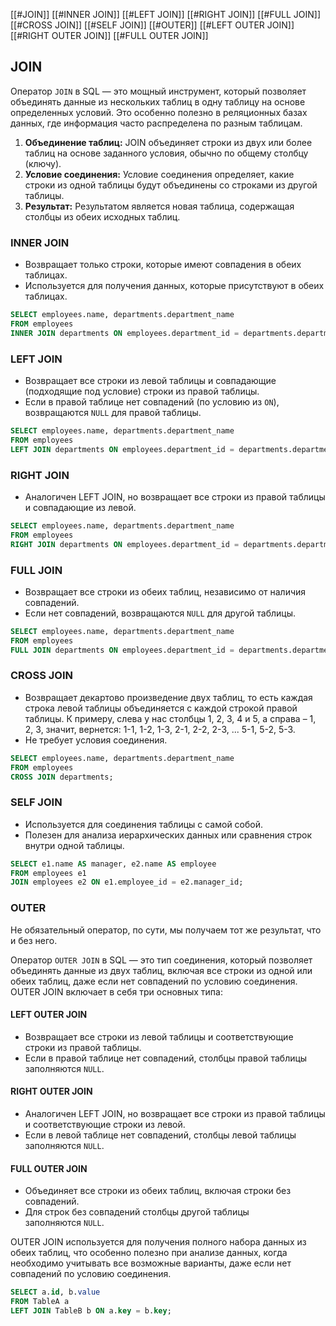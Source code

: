 
[[#JOIN]]
	[[#INNER JOIN]]
	[[#LEFT JOIN]]
	[[#RIGHT JOIN]]
	[[#FULL JOIN]]
	[[#CROSS JOIN]]
	[[#SELF JOIN]]
	[[#OUTER]]
		[[#LEFT OUTER JOIN]]
		[[#RIGHT OUTER JOIN]]
		[[#FULL OUTER JOIN]]

## JOIN

Оператор `JOIN` в SQL — это мощный инструмент, который позволяет объединять данные из нескольких таблиц в одну таблицу на основе определенных условий. Это особенно полезно в реляционных базах данных, где информация часто распределена по разным таблицам.

1. **Объединение таблиц:** JOIN объединяет строки из двух или более таблиц на основе заданного условия, обычно по общему столбцу (ключу).
2. **Условие соединения:** Условие соединения определяет, какие строки из одной таблицы будут объединены со строками из другой таблицы.
3. **Результат:** Результатом является новая таблица, содержащая столбцы из обеих исходных таблиц.

### INNER JOIN

- Возвращает только строки, которые имеют совпадения в обеих таблицах.
- Используется для получения данных, которые присутствуют в обеих таблицах.

```SQL
SELECT employees.name, departments.department_name
FROM employees
INNER JOIN departments ON employees.department_id = departments.department_id;
```

### LEFT JOIN

- Возвращает все строки из левой таблицы и совпадающие (подходящие под условие) строки из правой таблицы.
- Если в правой таблице нет совпадений (по условию из `ON`), возвращаются `NULL` для правой таблицы.

```SQL
SELECT employees.name, departments.department_name
FROM employees
LEFT JOIN departments ON employees.department_id = departments.department_id;
```

### RIGHT JOIN

- Аналогичен LEFT JOIN, но возвращает все строки из правой таблицы и совпадающие из левой.

```SQL
SELECT employees.name, departments.department_name
FROM employees
RIGHT JOIN departments ON employees.department_id = departments.department_id;
```

### FULL JOIN

- Возвращает все строки из обеих таблиц, независимо от наличия совпадений.
- Если нет совпадений, возвращаются `NULL` для другой таблицы.

```SQL
SELECT employees.name, departments.department_name
FROM employees
FULL JOIN departments ON employees.department_id = departments.department_id;
```

### CROSS JOIN

- Возвращает декартово произведение двух таблиц, то есть каждая строка левой таблицы объединяется с каждой строкой правой таблицы. К примеру, слева у нас столбцы 1, 2, 3, 4 и 5, а справа – 1, 2, 3, значит, вернется: 1-1, 1-2, 1-3, 2-1, 2-2, 2-3, ... 5-1, 5-2, 5-3.
- Не требует условия соединения.

```SQL
SELECT employees.name, departments.department_name
FROM employees
CROSS JOIN departments;
```

### SELF JOIN

- Используется для соединения таблицы с самой собой.
- Полезен для анализа иерархических данных или сравнения строк внутри одной таблицы.

```SQL
SELECT e1.name AS manager, e2.name AS employee
FROM employees e1
JOIN employees e2 ON e1.employee_id = e2.manager_id;
```

### OUTER

Не обязательный оператор, по сути, мы получаем тот же результат, что и без него.

Оператор `OUTER JOIN` в SQL — это тип соединения, который позволяет объединять данные из двух таблиц, включая все строки из одной или обеих таблиц, даже если нет совпадений по условию соединения. OUTER JOIN включает в себя три основных типа:

#### LEFT OUTER JOIN

- Возвращает все строки из левой таблицы и соответствующие строки из правой таблицы.
- Если в правой таблице нет совпадений, столбцы правой таблицы заполняются `NULL`.

#### RIGHT OUTER JOIN

- Аналогичен LEFT JOIN, но возвращает все строки из правой таблицы и соответствующие строки из левой.
- Если в левой таблице нет совпадений, столбцы левой таблицы заполняются `NULL`.

#### FULL OUTER JOIN

- Объединяет все строки из обеих таблиц, включая строки без совпадений.
- Для строк без совпадений столбцы другой таблицы заполняются `NULL`.

OUTER JOIN используется для получения полного набора данных из обеих таблиц, что особенно полезно при анализе данных, когда необходимо учитывать все возможные варианты, даже если нет совпадений по условию соединения.

```SQL
SELECT a.id, b.value
FROM TableA a
LEFT JOIN TableB b ON a.key = b.key;
```
